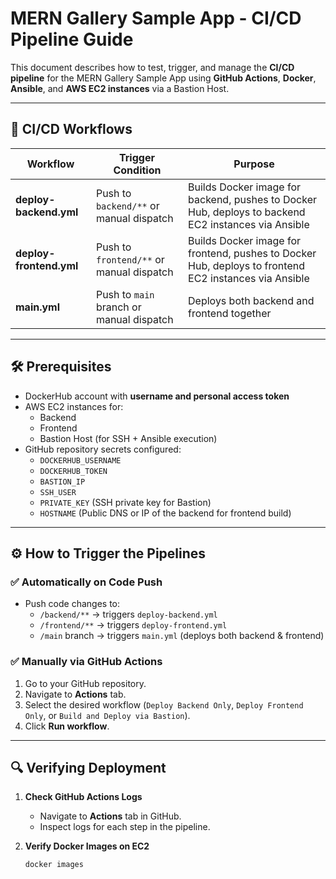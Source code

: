 # MERN Gallery Sample App - CI/CD Pipeline Guide

This document describes how to test, trigger, and manage the **CI/CD pipeline** for the MERN Gallery Sample App using **GitHub Actions**, **Docker**, **Ansible**, and **AWS EC2 instances** via a Bastion Host.

---

## 🚀 CI/CD Workflows

| Workflow                | Trigger Condition | Purpose              |
|-------------------------|-------------------|----------------------|
| **deploy-backend.yml**  | Push to `backend/**` or manual dispatch | Builds Docker image for backend, pushes to Docker Hub, deploys to backend EC2 instances via Ansible |
| **deploy-frontend.yml** | Push to `frontend/**` or manual dispatch | Builds Docker image for frontend, pushes to Docker Hub, deploys to frontend EC2 instances via Ansible |
| **main.yml**            | Push to `main` branch or manual dispatch | Deploys both backend and frontend together |

---

## 🛠️ Prerequisites

- DockerHub account with **username and personal access token**
- AWS EC2 instances for:
  - Backend
  - Frontend
  - Bastion Host (for SSH + Ansible execution)
- GitHub repository secrets configured:
  - `DOCKERHUB_USERNAME`
  - `DOCKERHUB_TOKEN`
  - `BASTION_IP`
  - `SSH_USER`
  - `PRIVATE_KEY` (SSH private key for Bastion)
  - `HOSTNAME` (Public DNS or IP of the backend for frontend build)

---

## ⚙️ How to Trigger the Pipelines

### ✅ Automatically on Code Push
- Push code changes to:
  - `/backend/**` → triggers `deploy-backend.yml`
  - `/frontend/**` → triggers `deploy-frontend.yml`
  - `/main` branch → triggers `main.yml` (deploys both backend & frontend)

### ✅ Manually via GitHub Actions
1. Go to your GitHub repository.
2. Navigate to **Actions** tab.
3. Select the desired workflow (`Deploy Backend Only`, `Deploy Frontend Only`, or `Build and Deploy via Bastion`).
4. Click **Run workflow**.

---

## 🔍 Verifying Deployment

1. **Check GitHub Actions Logs**
   - Navigate to **Actions** tab in GitHub.
   - Inspect logs for each step in the pipeline.

2. **Verify Docker Images on EC2**
   ```bash
   docker images
